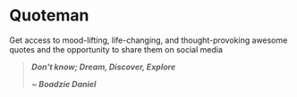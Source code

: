 # Quoteman

Get access to mood-lifting, life-changing, and thought-provoking awesome quotes and the opportunity to share them on social media

> **_Don't know; Dream, Discover,
> Explore_**
>
> **_~ Boadzie Daniel_**
